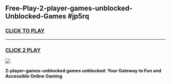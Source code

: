 
## Free-Play-2-player-games-unblocked-Unblocked-Games #jp5rq
<h3>
<a href="https://news.freeplayer.one?title=2-player-games-unblocked&ref=8M">CLICK TO PLAY</a></h3>
<hr>

<h3>
<a href="https://news.freeplayer.one?title=2-player-games-unblocked&ref=8M">CLICK 2 PLAY</a>
  
</h3>

<a href="https://news.freeplayer.one?title=2-player-games-unblocked&ref=8M"><img src="https://clearcache.store/games.png"></a>


**2-player-games-unblocked games unblocked: Your Gateway to Fun and Accessible Online Gaming**
